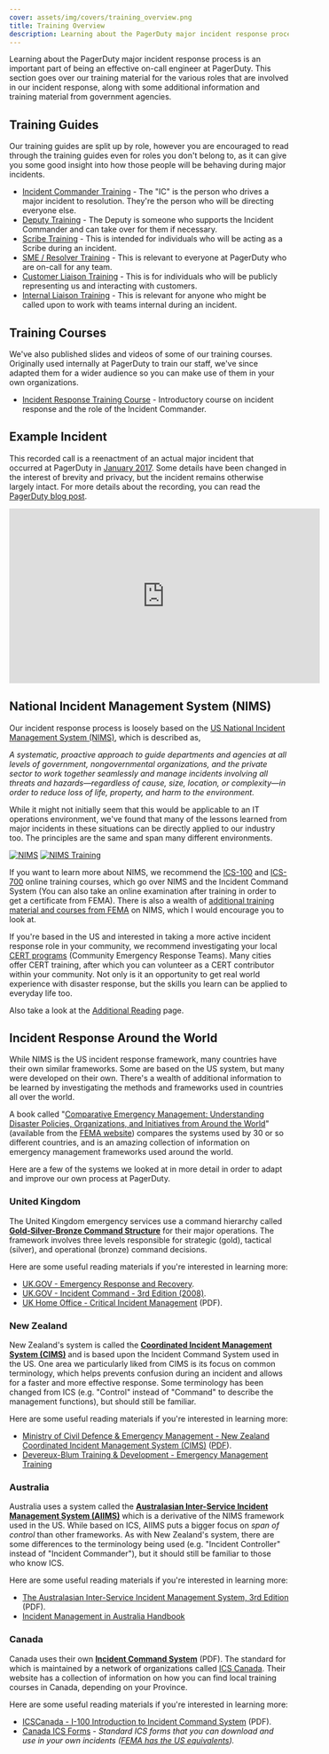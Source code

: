 ```yaml
---
cover: assets/img/covers/training_overview.png
title: Training Overview
description: Learning about the PagerDuty major incident response process is an important part of being an effective on-call engineer at PagerDuty. This section goes over our training material for the various roles that are involved in our incident response, along with some additional information and training material from government agencies.
---
```

Learning about the PagerDuty major incident response process is an important part of being an effective on-call engineer at PagerDuty. This section goes over our training material for the various roles that are involved in our incident response, along with some additional information and training material from government agencies.

## Training Guides
Our training guides are split up by role, however you are encouraged to read through the training guides even for roles you don't belong to, as it can give you some good insight into how those people will be behaving during major incidents.

* [Incident Commander Training](../training/incident_commander.md) - The "IC" is the person who drives a major incident to resolution. They're the person who will be directing everyone else.
* [Deputy Training](../training/deputy.md) - The Deputy is someone who supports the Incident Commander and can take over for them if necessary.
* [Scribe Training](../training/scribe.md) - This is intended for individuals who will be acting as a Scribe during an incident.
* [SME / Resolver Training](../training/subject_matter_expert.md) - This is relevant to everyone at PagerDuty who are on-call for any team.
* [Customer Liaison Training](../training/customer_liaison.md) - This is for individuals who will be publicly representing us and interacting with customers.
* [Internal Liaison Training](../training/internal_liaison.md) - This is relevant for anyone who might be called upon to work with teams internal during an incident.

## Training Courses
We've also published slides and videos of some of our training courses. Originally used internally at PagerDuty to train our staff, we've since adapted them for a wider audience so you can make use of them in your own organizations.

* [Incident Response Training Course](../training/courses/incident_response.md) - Introductory course on incident response and the role of the Incident Commander.

## Example Incident
This recorded call is a reenactment of an actual major incident that occurred at PagerDuty in [January 2017](https://status.pagerduty.com/incidents/510k1bnvwv6g). Some details have been changed in the interest of brevity and privacy, but the incident remains otherwise largely intact. For more details about the recording, you can read the [PagerDuty blog post](https://www.pagerduty.com/blog/incident-response-reenactment/).

<iframe width="560" height="315" src="https://www.youtube-nocookie.com/embed/yoY_pDxc0TA?rel=0" frameborder="0" allow="autoplay; encrypted-media" allowfullscreen></iframe>

## National Incident Management System (NIMS)
Our incident response process is loosely based on the [US National Incident Management System (NIMS)](https://www.fema.gov/national-incident-management-system), which is described as,

  _A systematic, proactive approach to guide departments and agencies at all levels of government, nongovernmental organizations, and the private sector to work together seamlessly and manage incidents involving all threats and hazards—regardless of cause, size, location, or complexity—in order to reduce loss of life, property, and harm to the environment._

While it might not initially seem that this would be applicable to an IT operations environment, we've found that many of the lessons learned from major incidents in these situations can be directly applied to our industry too. The principles are the same and span many different environments.

[![NIMS](../assets/img/thumbnails/nims_core.png)](https://www.fema.gov/pdf/emergency/nims/NIMS_core.pdf) [![NIMS Training](../assets/img/thumbnails/nims_training.png)](https://www.fema.gov/pdf/emergency/nims/nims_training_program.pdf)

If you want to learn more about NIMS, we recommend the [ICS-100](https://training.fema.gov/is/courseoverview.aspx?code=IS-100.b) and [ICS-700](https://training.fema.gov/is/courseoverview.aspx?code=IS-700.a) online training courses, which go over NIMS and the Incident Command System (You can also take an online examination after training in order to get a certificate from FEMA). There is also a wealth of [additional training material and courses from FEMA](https://training.fema.gov/nims/) on NIMS, which I would encourage you to look at.

If you're based in the US and interested in taking a more active incident response role in your community, we recommend investigating your local [CERT programs](https://www.ready.gov/cert) (Community Emergency Response Teams). Many cities offer CERT training, after which you can volunteer as a CERT contributor within your community. Not only is it an opportunity to get real world experience with disaster response, but the skills you learn can be applied to everyday life too.

Also take a look at the [Additional Reading](../resources/reading.md) page.

## Incident Response Around the World
While NIMS is the US incident response framework, many countries have their own similar frameworks. Some are based on the US system, but many were developed on their own. There's a wealth of additional information to be learned by investigating the methods and frameworks used in countries all over the world.

A book called "[Comparative Emergency Management: Understanding Disaster Policies, Organizations, and Initiatives from Around the World](https://training.fema.gov/hiedu/aemrc/booksdownload/compemmgmtbookproject/)" (available from the [FEMA website](https://training.fema.gov/hiedu/aemrc/)) compares the systems used by 30 or so different countries, and is an amazing collection of information on emergency management frameworks used around the world.

Here are a few of the systems we looked at in more detail in order to adapt and improve our own process at PagerDuty.

### United Kingdom

The United Kingdom emergency services use a command hierarchy called [**Gold-Silver-Bronze Command Structure**](https://en.wikipedia.org/wiki/Gold%E2%80%93silver%E2%80%93bronze_command_structure) for their major operations. The framework involves three levels responsible for strategic (gold), tactical (silver), and operational (bronze) command decisions.

Here are some useful reading materials if you're interested in learning more:

* [UK.GOV - Emergency Response and Recovery](https://www.gov.uk/guidance/emergency-response-and-recovery).
* [UK.GOV - Incident Command - 3rd Edition (2008)](https://www.gov.uk/government/publications/fire-and-rescue-manual-volume-1-incident-command).
* [UK Home Office - Critical Incident Management](https://assets.publishing.service.gov.uk/government/uploads/system/uploads/attachment_data/file/735103/critical-incident-management-v12.0ext.pdf) (PDF).


### New Zealand

New Zealand's system is called the [**Coordinated Incident Management System (CIMS)**](https://en.wikipedia.org/wiki/Coordinated_Incident_Management_System) and is based upon the Incident Command System used in the US. One area we particularly liked from CIMS is its focus on common terminology, which helps prevents confusion during an incident and allows for a faster and more effective response. Some terminology has been changed from ICS (e.g. "Control" instead of "Command" to describe the management functions), but should still be familiar.

Here are some useful reading materials if you're interested in learning more:

* [Ministry of Civil Defence & Emergency Management - New Zealand Coordinated Incident Management System (CIMS)](https://www.civildefence.govt.nz/resources/coordinated-incident-management-system-cims-third-edition/) ([PDF](https://www.civildefence.govt.nz/assets/Uploads/CIMS-3rd-edition-FINAL-Aug-2019.pdf)).
* [Devereux-Blum Training & Development - Emergency Management Training](https://www.emergencymanagement.co.nz/)

### Australia

Australia uses a system called the [**Australasian Inter-Service Incident Management System (AIIMS)**](https://en.wikipedia.org/wiki/Australasian_Inter-Service_Incident_Management_System) which is a derivative of the NIMS framework used in the US. While based on ICS, AIIMS puts a bigger focus on _span of control_ than other frameworks. As with New Zealand's system, there are some differences to the terminology being used (e.g. "Incident Controller" instead of "Incident Commander"), but it should still be familiar to those who know ICS.

Here are some useful reading materials if you're interested in learning more:

* [The Australasian Inter-Service Incident Management System, 3rd Edition](https://training.fema.gov/hiedu/docs/cem/comparative%20em%20-%20session%2021%20-%20handout%2021-1%20aiims%20manual.pdf) (PDF).
* [Incident Management in Australia Handbook](https://knowledge.aidr.org.au/resources/handbook-14-incident-management-in-australia/)

### Canada

Canada uses their own [**Incident Command System**](https://www.icscanada.ca/images/upload/ICS%20OPS%20Description2012.pdf) (PDF). The standard for which is maintained by a network of organizations called [ICS Canada](https://www.icscanada.ca/en/home.html). Their website has a collection of information on how you can find local training courses in Canada, depending on your Province.

Here are some useful reading materials if you're interested in learning more:

* [ICSCanada - I-100 Introduction to Incident Command System](https://www.svffa.ca/s/ICS100-Self-Paced-Student-Workbook_2016.pdf) (PDF).
* [Canada ICS Forms](https://www.icscanada.ca/en/Forms.html) - _Standard ICS forms that you can download and use in your own incidents ([FEMA has the US equivalents](https://training.fema.gov/icsresource/icsforms.aspx))._
